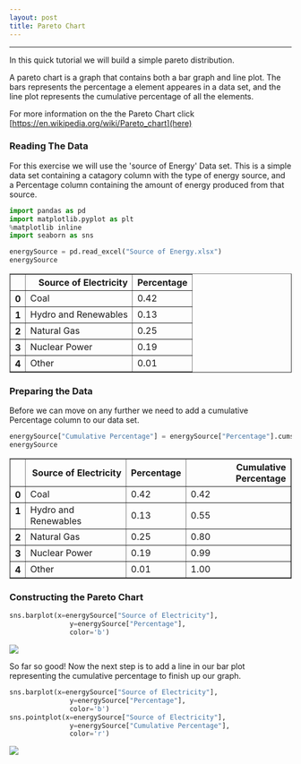 ```yaml
---
layout: post
title: Pareto Chart
---
```


-------------------
In this quick tutorial we will build a simple pareto distribution.

A pareto chart is a graph that contains both a bar graph and line plot. The bars represents the percentage a element appeares in a data set, and the line plot represents the cumulative percentage of all the elements.

For more information on the the Pareto Chart click [https://en.wikipedia.org/wiki/Pareto_chart](here)

### Reading The Data
For this exercise we will use the 'source of Energy' Data set. This is a simple data set containing a catagory column with the type of energy source, and a Percentage column containing the amount of energy produced from that source.


```python
import pandas as pd
import matplotlib.pyplot as plt
%matplotlib inline
import seaborn as sns
```


```python
energySource = pd.read_excel("Source of Energy.xlsx")
energySource
```




<div>
<style>
    .dataframe thead tr:only-child th {
        text-align: right;
    }

    .dataframe thead th {
        text-align: left;
    }

    .dataframe tbody tr th {
        vertical-align: top;
    }
</style>
<table border="1" class="dataframe">
  <thead>
    <tr style="text-align: right;">
      <th></th>
      <th>Source of Electricity</th>
      <th>Percentage</th>
    </tr>
  </thead>
  <tbody>
    <tr>
      <th>0</th>
      <td>Coal</td>
      <td>0.42</td>
    </tr>
    <tr>
      <th>1</th>
      <td>Hydro and Renewables</td>
      <td>0.13</td>
    </tr>
    <tr>
      <th>2</th>
      <td>Natural Gas</td>
      <td>0.25</td>
    </tr>
    <tr>
      <th>3</th>
      <td>Nuclear Power</td>
      <td>0.19</td>
    </tr>
    <tr>
      <th>4</th>
      <td>Other</td>
      <td>0.01</td>
    </tr>
  </tbody>
</table>
</div>



### Preparing the Data
Before we can move on any further we need to add a cumulative Percentage column to our data set.


```python
energySource["Cumulative Percentage"] = energySource["Percentage"].cumsum()
energySource
```




<div>
<style>
    .dataframe thead tr:only-child th {
        text-align: right;
    }

    .dataframe thead th {
        text-align: left;
    }

    .dataframe tbody tr th {
        vertical-align: top;
    }
</style>
<table border="1" class="dataframe">
  <thead>
    <tr style="text-align: right;">
      <th></th>
      <th>Source of Electricity</th>
      <th>Percentage</th>
      <th>Cumulative Percentage</th>
    </tr>
  </thead>
  <tbody>
    <tr>
      <th>0</th>
      <td>Coal</td>
      <td>0.42</td>
      <td>0.42</td>
    </tr>
    <tr>
      <th>1</th>
      <td>Hydro and Renewables</td>
      <td>0.13</td>
      <td>0.55</td>
    </tr>
    <tr>
      <th>2</th>
      <td>Natural Gas</td>
      <td>0.25</td>
      <td>0.80</td>
    </tr>
    <tr>
      <th>3</th>
      <td>Nuclear Power</td>
      <td>0.19</td>
      <td>0.99</td>
    </tr>
    <tr>
      <th>4</th>
      <td>Other</td>
      <td>0.01</td>
      <td>1.00</td>
    </tr>
  </tbody>
</table>
</div>

### Constructing the Pareto Chart

```python
sns.barplot(x=energySource["Source of Electricity"],
               y=energySource["Percentage"],
               color='b')
```
![](https://github.com/barajaspatrick/barajaspatrick.github.io/blob/master/images/postimages/pareto_1.png?raw=true)


So far so good! Now the next step is to add a line in our bar plot representing the cumulative percentage to finish up our graph.


```python
sns.barplot(x=energySource["Source of Electricity"],
               y=energySource["Percentage"],
               color='b')
sns.pointplot(x=energySource["Source of Electricity"],
               y=energySource["Cumulative Percentage"],
               color='r')
```

![](https://github.com/barajaspatrick/barajaspatrick.github.io/blob/master/images/postimages/pareto_2.png?raw=true)
